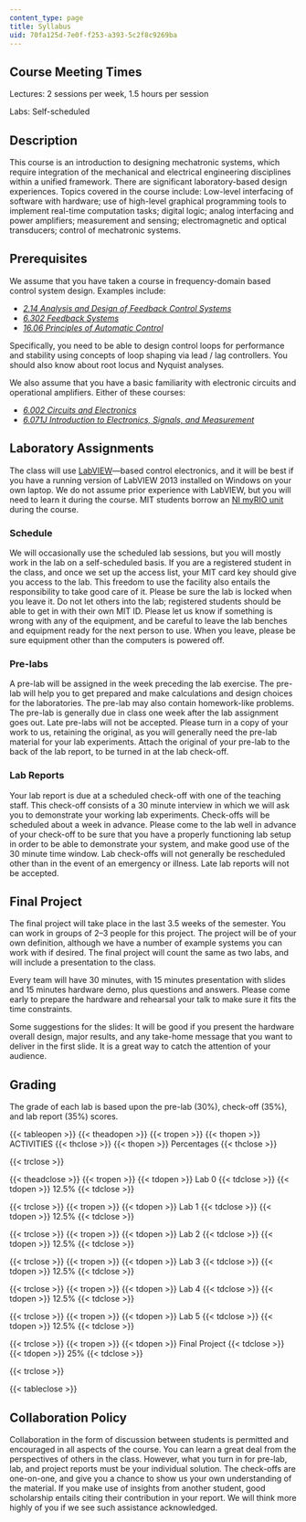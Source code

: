 ```yaml
---
content_type: page
title: Syllabus
uid: 70fa125d-7e0f-f253-a393-5c2f8c9269ba
---
```


Course Meeting Times
--------------------

Lectures: 2 sessions per week, 1.5 hours per session

Labs: Self-scheduled

Description
-----------

This course is an introduction to designing mechatronic systems, which require integration of the mechanical and electrical engineering disciplines within a unified framework. There are significant laboratory-based design experiences. Topics covered in the course include: Low-level interfacing of software with hardware; use of high-level graphical programming tools to implement real-time computation tasks; digital logic; analog interfacing and power amplifiers; measurement and sensing; electromagnetic and optical transducers; control of mechatronic systems.

Prerequisites
-------------

We assume that you have taken a course in frequency-domain based control system design. Examples include:

*   [_2.14 Analysis and Design of Feedback Control Systems_](/courses/2-14-analysis-and-design-of-feedback-control-systems-spring-2014)
*   [_6.302 Feedback Systems_](/courses/6-302-feedback-systems-spring-2007)
*   [_16.06 Principles of Automatic Control_](/courses/16-06-principles-of-automatic-control-fall-2012)

Specifically, you need to be able to design control loops for performance and stability using concepts of loop shaping via lead / lag controllers. You should also know about root locus and Nyquist analyses.

We also assume that you have a basic familiarity with electronic circuits and operational amplifiers. Either of these courses:

*   [_6.002 Circuits and Electronics_](/courses/6-002-circuits-and-electronics-spring-2007)
*   [_6.071J Introduction to Electronics, Signals, and Measurement_](/courses/6-071j-introduction-to-electronics-signals-and-measurement-spring-2006)

Laboratory Assignments
----------------------

The class will use [LabVIEW](http://www.ni.com/labview/)—based control electronics, and it will be best if you have a running version of LabVIEW 2013 installed on Windows on your own laptop. We do not assume prior experience with LabVIEW, but you will need to learn it during the course. MIT students borrow an [NI myRIO unit](http://www.ni.com/myrio/) during the course.

### Schedule

We will occasionally use the scheduled lab sessions, but you will mostly work in the lab on a self-scheduled basis. If you are a registered student in the class, and once we set up the access list, your MIT card key should give you access to the lab. This freedom to use the facility also entails the responsibility to take good care of it. Please be sure the lab is locked when you leave it. Do not let others into the lab; registered students should be able to get in with their own MIT ID. Please let us know if something is wrong with any of the equipment, and be careful to leave the lab benches and equipment ready for the next person to use. When you leave, please be sure equipment other than the computers is powered off.

### Pre-labs

A pre-lab will be assigned in the week preceding the lab exercise. The pre-lab will help you to get prepared and make calculations and design choices for the laboratories. The pre-lab may also contain homework-like problems. The pre-lab is generally due in class one week after the lab assignment goes out. Late pre-labs will not be accepted. Please turn in a copy of your work to us, retaining the original, as you will generally need the pre-lab material for your lab experiments. Attach the original of your pre-lab to the back of the lab report, to be turned in at the lab check-off.

### Lab Reports

Your lab report is due at a scheduled check-off with one of the teaching staff. This check-off consists of a 30 minute interview in which we will ask you to demonstrate your working lab experiments. Check-offs will be scheduled about a week in advance. Please come to the lab well in advance of your check-off to be sure that you have a properly functioning lab setup in order to be able to demonstrate your system, and make good use of the 30 minute time window. Lab check-offs will not generally be rescheduled other than in the event of an emergency or illness. Late lab reports will not be accepted.

Final Project
-------------

The final project will take place in the last 3.5 weeks of the semester. You can work in groups of 2–3 people for this project. The project will be of your own definition, although we have a number of example systems you can work with if desired. The final project will count the same as two labs, and will include a presentation to the class.

Every team will have 30 minutes, with 15 minutes presentation with slides and 15 minutes hardware demo, plus questions and answers. Please come early to prepare the hardware and rehearsal your talk to make sure it fits the time constraints.

Some suggestions for the slides: It will be good if you present the hardware overall design, major results, and any take-home message that you want to deliver in the first slide. It is a great way to catch the attention of your audience.

Grading
-------

The grade of each lab is based upon the pre-lab (30%), check-off (35%), and lab report (35%) scores.

{{< tableopen >}}
{{< theadopen >}}
{{< tropen >}}
{{< thopen >}}
ACTIVITIES
{{< thclose >}}
{{< thopen >}}
Percentages
{{< thclose >}}

{{< trclose >}}

{{< theadclose >}}
{{< tropen >}}
{{< tdopen >}}
Lab 0
{{< tdclose >}}
{{< tdopen >}}
12.5%
{{< tdclose >}}

{{< trclose >}}
{{< tropen >}}
{{< tdopen >}}
Lab 1
{{< tdclose >}}
{{< tdopen >}}
12.5%
{{< tdclose >}}

{{< trclose >}}
{{< tropen >}}
{{< tdopen >}}
Lab 2
{{< tdclose >}}
{{< tdopen >}}
12.5%
{{< tdclose >}}

{{< trclose >}}
{{< tropen >}}
{{< tdopen >}}
Lab 3
{{< tdclose >}}
{{< tdopen >}}
12.5%
{{< tdclose >}}

{{< trclose >}}
{{< tropen >}}
{{< tdopen >}}
Lab 4
{{< tdclose >}}
{{< tdopen >}}
12.5%
{{< tdclose >}}

{{< trclose >}}
{{< tropen >}}
{{< tdopen >}}
Lab 5
{{< tdclose >}}
{{< tdopen >}}
12.5%
{{< tdclose >}}

{{< trclose >}}
{{< tropen >}}
{{< tdopen >}}
Final Project
{{< tdclose >}}
{{< tdopen >}}
25%
{{< tdclose >}}

{{< trclose >}}

{{< tableclose >}}

Collaboration Policy
--------------------

Collaboration in the form of discussion between students is permitted and encouraged in all aspects of the course. You can learn a great deal from the perspectives of others in the class. However, what you turn in for pre-lab, lab, and project reports must be your individual solution. The check-offs are one-on-one, and give you a chance to show us your own understanding of the material. If you make use of insights from another student, good scholarship entails citing their contribution in your report. We will think more highly of you if we see such assistance acknowledged.
